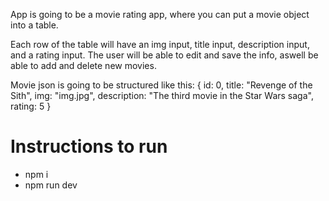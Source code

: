App is going to be a movie rating app, where you can put a movie object into a table.

Each row of the table will have an img input, title input, description input, and a rating input.
The user will be able to edit and save the info, aswell be able to add and delete new movies.

Movie json is going to be structured like this: 
{
    id: 0,
    title: "Revenge of the Sith",
    img: "img.jpg",
    description: "The third movie in the Star Wars saga",
    rating: 5
}


# Instructions to run

- npm i
- npm run dev